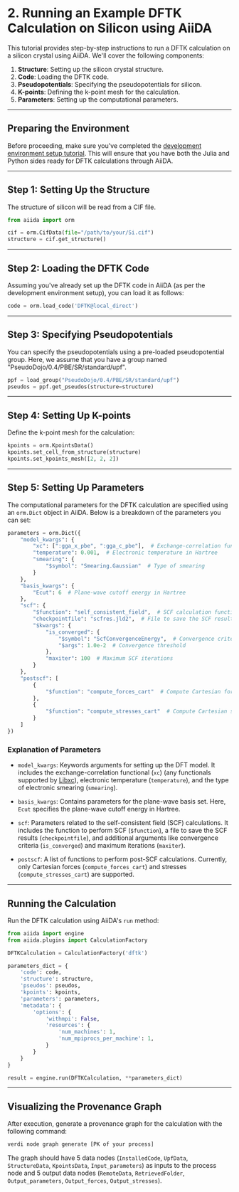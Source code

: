 # 2. Running an Example DFTK Calculation on Silicon using AiiDA

This tutorial provides step-by-step instructions to run a DFTK calculation on a silicon crystal using AiiDA. We'll cover the following components:

1. **Structure**: Setting up the silicon crystal structure.
2. **Code**: Loading the DFTK code.
3. **Pseudopotentials**: Specifying the pseudopotentials for silicon.
4. **K-points**: Defining the k-point mesh for the calculation.
5. **Parameters**: Setting up the computational parameters.

---

## Preparing the Environment

Before proceeding, make sure you've completed the [development environment setup tutorial](#). This will ensure that you have both the Julia and Python sides ready for DFTK calculations through AiiDA.

---

## Step 1: Setting Up the Structure

The structure of silicon will be read from a CIF file.

```python
from aiida import orm

cif = orm.CifData(file="/path/to/your/Si.cif")
structure = cif.get_structure()
```

---

## Step 2: Loading the DFTK Code

Assuming you've already set up the DFTK code in AiiDA (as per the development environment setup), you can load it as follows:

```python
code = orm.load_code('DFTK@local_direct')
```

---

## Step 3: Specifying Pseudopotentials

You can specify the pseudopotentials using a pre-loaded pseudopotential group. Here, we assume that you have a group named "PseudoDojo/0.4/PBE/SR/standard/upf".

```python
ppf = load_group("PseudoDojo/0.4/PBE/SR/standard/upf")
pseudos = ppf.get_pseudos(structure=structure)
```

---

## Step 4: Setting Up K-points

Define the k-point mesh for the calculation:

```python
kpoints = orm.KpointsData()
kpoints.set_cell_from_structure(structure)
kpoints.set_kpoints_mesh([2, 2, 2])
```

---

## Step 5: Setting Up Parameters

The computational parameters for the DFTK calculation are specified using an `orm.Dict` object in AiiDA. Below is a breakdown of the parameters you can set:

```python
parameters = orm.Dict({
    "model_kwargs": {
        "xc": [":gga_x_pbe", ":gga_c_pbe"],  # Exchange-correlation functional
        "temperature": 0.001,  # Electronic temperature in Hartree
        "smearing": {
            "$symbol": "Smearing.Gaussian"  # Type of smearing
        }
    },
    "basis_kwargs": {
        "Ecut": 6  # Plane-wave cutoff energy in Hartree
    },
    "scf": {
        "$function": "self_consistent_field",  # SCF calculation function
        "checkpointfile": "scfres.jld2",  # File to save the SCF results
        "$kwargs": {
            "is_converged": {
                "$symbol": "ScfConvergenceEnergy",  # Convergence criterion
                "$args": 1.0e-2  # Convergence threshold
            },
            "maxiter": 100  # Maximum SCF iterations
        }
    },
    "postscf": [
        {
            "$function": "compute_forces_cart"  # Compute Cartesian forces
        },
        {
            "$function": "compute_stresses_cart"  # Compute Cartesian stresses
        }
    ]
})
```

### Explanation of Parameters

- `model_kwargs`: Keywords arguments for setting up the DFT model. It includes the exchange-correlation functional (`xc`) (any functionals supported by [Libxc](https://www.tddft.org/programs/libxc/functionals/)), electronic temperature (`temperature`), and the type of electronic smearing (`smearing`).

- `basis_kwargs`: Contains parameters for the plane-wave basis set. Here, `Ecut` specifies the plane-wave cutoff energy in Hartree.

- `scf`: Parameters related to the self-consistent field (SCF) calculations. It includes the function to perform SCF (`$function`), a file to save the SCF results (`checkpointfile`), and additional arguments like convergence criteria (`is_converged`) and maximum iterations (`maxiter`).

- `postscf`: A list of functions to perform post-SCF calculations. Currently, only Cartesian forces (`compute_forces_cart`) and stresses (`compute_stresses_cart`) are supported.



---


## Running the Calculation

Run the DFTK calculation using AiiDA's `run` method:

```python
from aiida import engine
from aiida.plugins import CalculationFactory

DFTKCalculation = CalculationFactory('dftk')

parameters_dict = {
    'code': code,
    'structure': structure,
    'pseudos': pseudos,
    'kpoints': kpoints,
    'parameters': parameters,
    'metadata': {
        'options': {
            'withmpi': False,
            'resources': {
                'num_machines': 1,
                'num_mpiprocs_per_machine': 1,
            }
        }
    }
}

result = engine.run(DFTKCalculation, **parameters_dict)
```

---

## Visualizing the Provenance Graph

After execution, generate a provenance graph for the calculation with the following command:

```bash
verdi node graph generate [PK of your process]
```
The graph should have 5 data nodes (`InstalledCode`, `UpfData`, `StructureData`, `KpointsData`, `Input_parameters`) as inputs to the process node and 5 output data nodes (`RemoteData`, `RetrievedFolder`, `Output_parameters`, `Output_forces`, `Output_stresses`).
